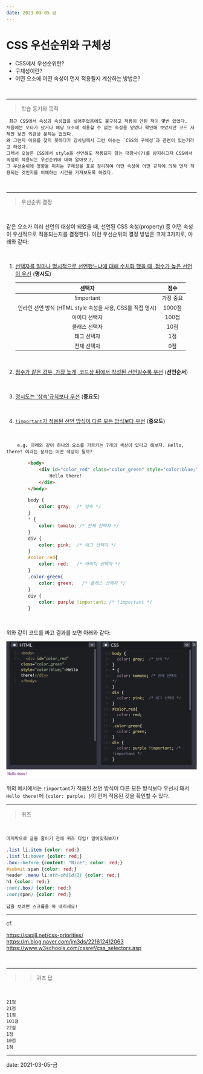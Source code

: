 ```yaml
---
date: 2021-03-05-금
---
```

# CSS 우선순위와 구체성

- CSS에서 우선순위란?
- 구체성이란?
- 어떤 요소에 어떤 속성이 먼저 적용될지 계산하는 방법은?

<br>

---

> 학습 동기와 목적

     최근 CSS에서 속성과 속성값을 넣어주었음에도 불구하고 적용이 안된 적이 몇번 있었다.
    처음에는 오타가 났거나 해당 요소에 적용할 수 없는 속성을 넣었나 확인해 보았지만 코드 자체만 보면 외관상 문제는 없었다.
    왜 그런지 이유를 찾지 못하다가 강사님께서 그런 이슈는 `CSS의 구체성`과 관련이 있는거라고 하셨다.
    그래서 오늘은 CSS에서 style을 선언해도 적용되지 않는 대참사(?)를 방지하고자 CSS에서 속성이 적용되는 우선순위에 대해 알아보고,
    그 우선순위에 영향을 미치는 구체성을 표로 정리하여 어떤 속성이 어떤 규칙에 의해 먼저 적용되는 것인지를 이해하는 시간을 가져보도록 하겠다.

<br>

---

> 우선순위 결정

<br>

같은 요소가 여러 선언의 대상이 되었을 때, 선언된 CSS 속성(property) 중 어떤 속성이 우선적으로 적용되는지를 결정한다. 이런 우선순위의 결정 방법은 크게 3가지로, 아래와 같다:

<br>

1. <u>선택자를 얼마나 명시적으로 선언했느냐에 대해 수치화 했을 때, 점수가 높은 선언이 우선</u> (**명시도**)

    | 센택자 | 점수  |
    | :----: | :---: |
    | !important | 가장 중요 |
    | 인라인 선언 방식 (HTML style 속성을 사용, CSS를 직접 명시)| 1000점 |
    |   아이디 선택자   | 100점 |
    | 클래스 선택자  | 10점  |
    |  태그 선택자   |  1점  |
    | 전체 선택자 | 0점|
    

<br> 

2. <u>점수가 같은 경우, 가장 늦게, 코드상 뒤에서 작성된 선언일수록 우선</u> (**선언순서**)

<br>

3. <u>명시도는 '상속'규칙보다 우선</u> (**중요도**)

<br>

4. <u>`!important`가 적용된 선언 방식이 다른 모든 방식보다 우선</u> (**중요도**)

<br>
    
        e.g. 아래와 같이 하나의 요소를 가르키는 7개의 색상이 있다고 해보자. Hello, there! 이라는 문자는 어떤 색상이 될까? 

```html
        <body>
            <div id="color_red" class="color_green" style="color:blue;">
                Hello there!
            </div>
        </body>
```

```css
        body {
            color: gray;  /* 상속 */
        }
        * { 
            color: tomato; /* 전체 선택자 */
        }
        div {
            color: pink;  /* 태그 선택자 */
        }
        #color_red{
            color: red;   /* 아이디 선택자 */
        } 
        .color-green{
            color: green;   /* 클래스 선택자 */
        }
        div {
            color: purple !important; /* !important */
        }
```

<br>

위와 같이 코드를 짜고 결과를 보면 아래와 같다: 

![CSS 구체성 수치에 따른 CSS의 적용 순위](./images/example_6.png)

위의 예시에서는 `!important`가 적용된 선언 방식이 다른 모든 방식보다 우선시 돼서 `Hello there!`에 `{color: purple; }`이 먼저 적용된 것을 확인할 수 있다. 

<hr>

> 퀴즈 

<br>

    마지막으로 글을 줄이기 전에 퀴즈 타임! 알아맞춰보자! 

```css
.list li.item {color: red;}
.list li:hover {color: red;}
.box::before {content: "Nice"; color: red;}
#submit span {color: red;}
header .menu li:nth-child(2) {color: red;}
h1 {color: red;}
:not(.box) {color: red;}
:not(span) {color: red;}  
```

    답을 보려면 스크롤을 쭉 내리세요! 

---

cf.

https://sapjil.net/css-priorities/
https://m.blog.naver.com/jm3ds/221612412063
https://www.w3schools.com/cssref/css_selectors.asp

<br>

--- 

>> 퀴즈 답
 
<br>

```
21점
21점
11점
101점
22점
1점
10점
1점
```

---
date: 2021-03-05-금